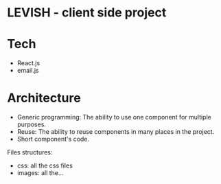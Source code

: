 # LEVISH - client side project 

# Tech 

- React.js 
- email.js 

# Architecture

- Generic programming: The ability to use one component for multiple purposes.
- Reuse: The ability to reuse components in many places in the project. 
- Short component's code. 

Files structures:

- css: all the css files
- images: all the... 
